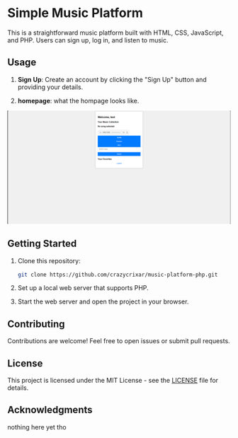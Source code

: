 # Simple Music Platform

This is a straightforward music platform built with HTML, CSS, JavaScript, and PHP. Users can sign up, log in, and listen to music.

## Usage

1. **Sign Up**: Create an account by clicking the "Sign Up" button and providing your details.


3.  **homepage**: what the hompage looks like.

 ![homepage](homepage.png)
## Getting Started

1. Clone this repository:

   ```bash
   git clone https://github.com/crazycrixar/music-platform-php.git
   ```

2. Set up a local web server that supports PHP.

3. Start the web server and open the project in your browser.

## Contributing

Contributions are welcome! Feel free to open issues or submit pull requests.

## License

This project is licensed under the MIT License - see the [LICENSE](LICENSE) file for details.

## Acknowledgments
nothing here yet tho

